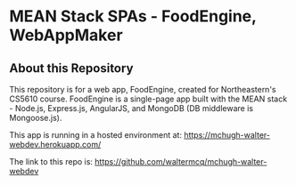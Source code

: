 # MEAN Stack SPAs - FoodEngine, WebAppMaker

## About this Repository

This repository is for a web app, FoodEngine, created for Northeastern's CS5610 course.
FoodEngine is a single-page app built with the MEAN stack - Node.js, Express.js, AngularJS, and MongoDB
(DB middleware is Mongoose.js).

This app is running in a hosted environment at:
https://mchugh-walter-webdev.herokuapp.com/

The link to this repo is:
https://github.com/waltermcq/mchugh-walter-webdev

 
